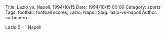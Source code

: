 Title: Lazio vs. Napoli, 1994/10/15
Date: 1994/10/15 00:00
Category: sports
Tags: football, football scores, Lazio, Napoli
Slug: lazio-vs-napoli
Author: carbonero


Lazio 5 - 1 Napoli
